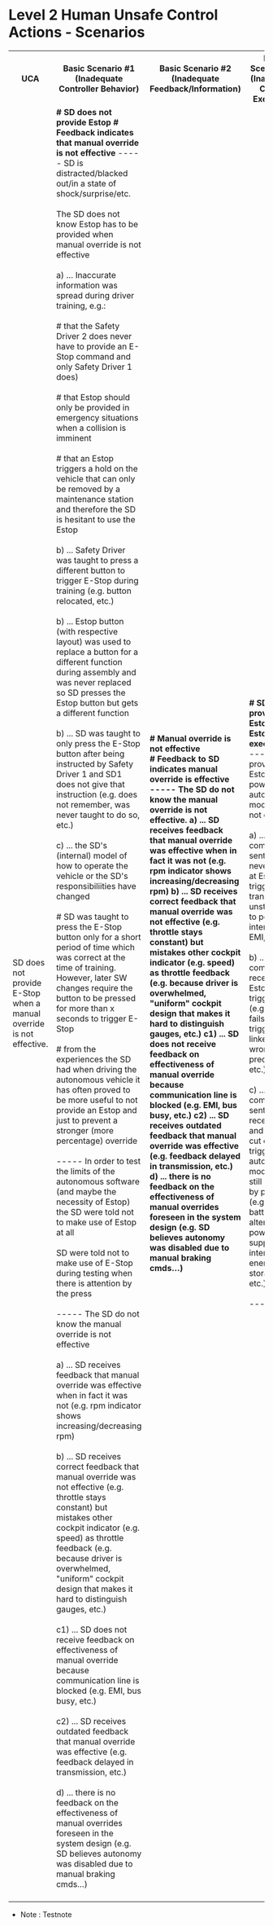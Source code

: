 # Level 2 Human Unsafe Control Actions - Scenarios

<table class="table table-bordered">
  <tr>
    <th>UCA</th>
    <th>Basic Scenario #1 (Inadequate Controller Behavior) </th>
    <th>Basic Scenario #2 (Inadequate Feedback/Information) </th>
    <th>Basic Scenario #3 (Inadequate Control Execution) </th>
    <th>Basic Scenario #4 (Inadequate Process Behavior) </th>
  </tr>

  <tr>
    <td>SD does not provide E-Stop when a manual override is not effective.</td>
    <td class="Basic Scenario #1 (Inadequate Controller Behavior)">
	<b># SD does not provide Estop </b>
	<b># Feedback indicates that manual override is not effective </b>
	-----
      SD is distracted/blacked out/in a state of shock/surprise/etc. <br><br>
      The SD does not know Estop has to be provided when manual override is not effective <br><br>
		a) … Inaccurate information was spread during driver training, e.g.: <br><br>
			# that the Safety Driver 2 does never have to provide an E-Stop command and only Safety Driver 1 does) <br><br>
			# that Estop should only be provided in emergency situations when a collision is imminent <br><br>
			# that an Estop triggers a hold on the vehicle that can only be removed by a maintenance station and therefore the SD is hesitant to use the Estop <br><br>
		b) ... Safety Driver was taught to press a different button to trigger E-Stop during training (e.g. button relocated, etc.) <br><br>
		b) ... Estop button (with respective layout) was used to replace a button for a different function during assembly and was never replaced so SD presses the Estop button but gets a different function <br><br>
		b) ... SD was taught to only press the E-Stop button after being instructed by Safety Driver 1 and SD1 does not give that instruction (e.g. does not remember, was never taught to do so, etc.) <br><br>
		c) ... the SD's (internal) model of how to operate the vehicle or the SD's responsibiliities have changed <br><br>
			# SD was taught to press the E-Stop button only for a short period of time which was correct at the time of training. However, later SW changes require the button to be pressed for more than x seconds to trigger E-Stop<br><br>
			# from the experiences the SD had when driving the autonomous vehicle it has often proved to be more useful to not provide an Estop and just to prevent a stronger (more percentage) override <br><br>
	-----
		In order to test the limits of the autonomous software (and maybe the necessity of Estop) the SD were told not to make use of Estop at all <br><br>
		SD were told not to make use of E-Stop during testing when there is attention by the press <br><br>
	-----
		The SD do not know the manual override is not effective <br><br>
			a) ... SD receives feedback that manual override was effective when in fact it was not (e.g. rpm indicator shows increasing/decreasing rpm) <br><br>
			b) ... SD receives correct feedback that manual override was not effective (e.g. throttle stays constant) but mistakes other cockpit indicator (e.g. speed) as throttle feedback (e.g. because driver is overwhelmed, "uniform" cockpit design that makes it hard to distinguish gauges, etc.) <br><br>
			c1) ... SD does not receive feedback on effectiveness of manual override because communication line is blocked (e.g. EMI, bus busy, etc.) <br><br>
			c2) ... SD receives outdated feedback that manual override was effective (e.g. feedback delayed in transmission, etc.) <br><br>
			d) ... there is no feedback on the effectiveness of manual overrides foreseen in the system design (e.g. SD believes autonomy was disabled due to manual braking cmds…) <br><br>
    </td>
    <td class="Basic Scenario #2 (Inadequate Feedback/Information)">
	<b># Manual override is not effective </br>
	<b># Feedback to SD indicates manual override is effective </br>
	-----
		The SD do not know the manual override is not effective.
			a) ... SD receives feedback that manual override was effective when in fact it was not (e.g. rpm indicator shows increasing/decreasing rpm)
			b) ... SD receives correct feedback that manual override was not effective (e.g. throttle stays constant) but mistakes other cockpit indicator (e.g. speed) as throttle feedback (e.g. because driver is overwhelmed, "uniform" cockpit design that makes it hard to distinguish gauges, etc.) 
			c1) ... SD does not receive feedback on effectiveness of manual override because communication line is blocked (e.g. EMI, bus busy, etc.)
			c2) ... SD receives outdated feedback that manual override was effective (e.g. feedback delayed in transmission, etc.)
			d) ... there is no feedback on the effectiveness of manual overrides foreseen in the system design (e.g. SD believes autonomy was disabled due to manual braking cmds…)
    </td>
    <td class="Basic Scenario #3 (Inadequate Control Execution)">
	<b># SD provides Estop </b>
	<b># Estop is not executed </b>
	-----
		SD provides Estop but power to autonomy modules is not cut off <br><br>
			a) ... Estop command is sent but never arrives at Estop trigger (e.g. transmission unstable due to power interrupts, EMI, etc.) <br><br>
			b) ... Estop command is received but Estop is not triggered (e.g. trigger fails closed, trigger linked to wrong precondition, etc.) <br><br>
			c) ... Estop command is sent, received, and power cut off is triggered but autonomous modules are still supplied by power (e.g. backup batteries, alternative power supply, internal energy storage, etc.) <br><br>
    -----
		None
	</td>
    <td class="Basic Scenario #4 (Inadequate Process Behavior)">
	<b># SD provides Estop and Estop is executed </b>
	<b># vehicle still follows commands by autonomous SW </b>
	-----
		SD provides Estop but vehicle nevertheless follows commands by autonomous software
			a) … autonomy software modules are cut off from their main source of power but vehicle still follows autonomy commands, e.g. because:
				# there is an alternative source of power
				# commands by autonomy have been sent already and queued at the actuators 
	-----
		None
    </td>
  </tr>

</table>

* Note : Testnote
